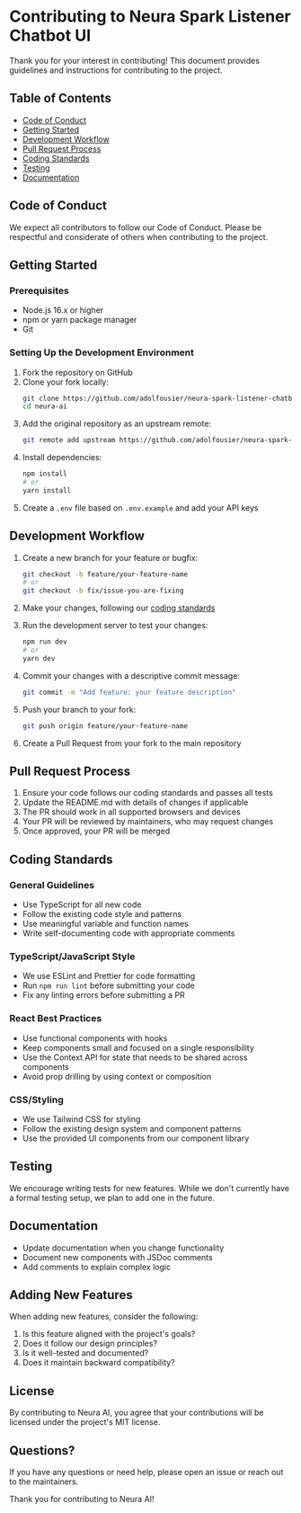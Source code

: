 # Contributing to Neura Spark Listener Chatbot UI

Thank you for your interest in contributing! This document provides guidelines and instructions for contributing to the project.

## Table of Contents

- [Code of Conduct](#code-of-conduct)
- [Getting Started](#getting-started)
- [Development Workflow](#development-workflow)
- [Pull Request Process](#pull-request-process)
- [Coding Standards](#coding-standards)
- [Testing](#testing)
- [Documentation](#documentation)

## Code of Conduct

We expect all contributors to follow our Code of Conduct. Please be respectful and considerate of others when contributing to the project.

## Getting Started

### Prerequisites

- Node.js 16.x or higher
- npm or yarn package manager
- Git

### Setting Up the Development Environment

1. Fork the repository on GitHub
2. Clone your fork locally:
   ```bash
   git clone https://github.com/adolfousier/neura-spark-listener-chatbot-ui
   cd neura-ai
   ```
3. Add the original repository as an upstream remote:
   ```bash
   git remote add upstream https://github.com/adolfousier/neura-spark-listener-chatbot-ui
   ```
4. Install dependencies:
   ```bash
   npm install
   # or
   yarn install
   ```
5. Create a `.env` file based on `.env.example` and add your API keys

## Development Workflow

1. Create a new branch for your feature or bugfix:
   ```bash
   git checkout -b feature/your-feature-name
   # or
   git checkout -b fix/issue-you-are-fixing
   ```

2. Make your changes, following our [coding standards](#coding-standards)

3. Run the development server to test your changes:
   ```bash
   npm run dev
   # or
   yarn dev
   ```

4. Commit your changes with a descriptive commit message:
   ```bash
   git commit -m "Add feature: your feature description"
   ```

5. Push your branch to your fork:
   ```bash
   git push origin feature/your-feature-name
   ```

6. Create a Pull Request from your fork to the main repository

## Pull Request Process

1. Ensure your code follows our coding standards and passes all tests
2. Update the README.md with details of changes if applicable
3. The PR should work in all supported browsers and devices
4. Your PR will be reviewed by maintainers, who may request changes
5. Once approved, your PR will be merged

## Coding Standards

### General Guidelines

- Use TypeScript for all new code
- Follow the existing code style and patterns
- Use meaningful variable and function names
- Write self-documenting code with appropriate comments

### TypeScript/JavaScript Style

- We use ESLint and Prettier for code formatting
- Run `npm run lint` before submitting your code
- Fix any linting errors before submitting a PR

### React Best Practices

- Use functional components with hooks
- Keep components small and focused on a single responsibility
- Use the Context API for state that needs to be shared across components
- Avoid prop drilling by using context or composition

### CSS/Styling

- We use Tailwind CSS for styling
- Follow the existing design system and component patterns
- Use the provided UI components from our component library

## Testing

We encourage writing tests for new features. While we don't currently have a formal testing setup, we plan to add one in the future.

## Documentation

- Update documentation when you change functionality
- Document new components with JSDoc comments
- Add comments to explain complex logic

## Adding New Features

When adding new features, consider the following:

1. Is this feature aligned with the project's goals?
2. Does it follow our design principles?
3. Is it well-tested and documented?
4. Does it maintain backward compatibility?

## License

By contributing to Neura AI, you agree that your contributions will be licensed under the project's MIT license.

## Questions?

If you have any questions or need help, please open an issue or reach out to the maintainers.

Thank you for contributing to Neura AI!